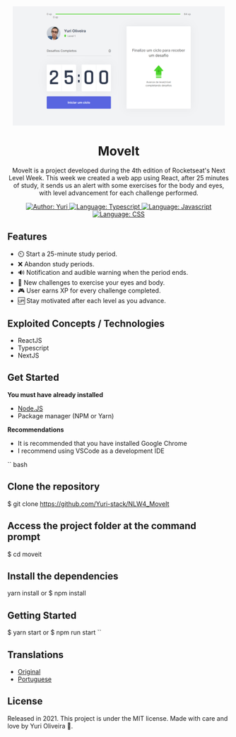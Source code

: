 <h1 align="center">
    <br>
        <img src="github/assets/home.png" alt="Home" width="480">
    <br><br>
        MoveIt 
</h1>

<div>
    <p align="center">
        MoveIt is a project developed during the 4th edition of Rocketseat's Next Level Week. This week we created a web app using React, after 25 minutes of study, it sends us an alert with some exercises for the body and eyes, with level advancement for each challenge performed.
    </p>
</div>
<div>

<p align="center">
    <a href="https://www.linkedin.com/in/yuri-silva99/" target="_blank">
        <img src="https://img.shields.io/static/v1?label=Author&message=Yuri&color=00ff99&style=for-the-badge&logo=LinkedIn" alt="Author: Yuri">
    </a>
    <a href="#">
        <img src="https://img.shields.io/static/v1?label=Language&message=Typescript&color=blue&style=for-the-badge&logo=Typescript" alt="Language: Typescript">
    </a>
    <a href="#">
        <img src="https://img.shields.io/static/v1?label=Language&message=Javascript&color=yellow&style=for-the-badge&logo=JavaScript" alt="Language: Javascript">
    </a>
    <a href="#">
        <img src="https://img.shields.io/static/v1?label=Language&message=CSS&color=blue&style=for-the-badge&logo=CSS3" alt="Language: CSS">
    </a>
</p>

</div>

## Features

- ⏲️ Start a 25-minute study period.
- ❌ Abandon study periods.
- 🔊 Notification and audible warning when the period ends.
- 👀 New challenges to exercise your eyes and body.
- 🎮 User earns XP for every challenge completed.
- 🆙 Stay motivated after each level as you advance.

## Exploited Concepts / Technologies

- ReactJS
- Typescript
- NextJS

## Get Started
<b> You must have already installed </b>
- <a href="https://nodejs.org/en/download/"> Node.JS </a>
- Package manager (NPM or Yarn)

<b> Recommendations </b>

<ul>
    <li> It is recommended that you have installed Google Chrome </li>
    <li> I recommend using VSCode as a development IDE </li>
</ul>

`` bash
## Clone the repository
$ git clone https://github.com/Yuri-stack/NLW4_MoveIt

## Access the project folder at the command prompt
$ cd moveit

## Install the dependencies
yarn install
or
$ npm install

## Getting Started
$ yarn start
or
$ npm run start
``
## Translations
<ul>
    <li><a href="https://github.com/Yuri-stack/NLW4_MoveIt/blob/main/ReadMe.md">Original</a></li>
    <li><a href="github/translate/ReadMe.md">Portuguese</a></li>
</ul>

## License

Released in 2021. This project is under the MIT license.
Made with care and love by Yuri Oliveira 🚀.

